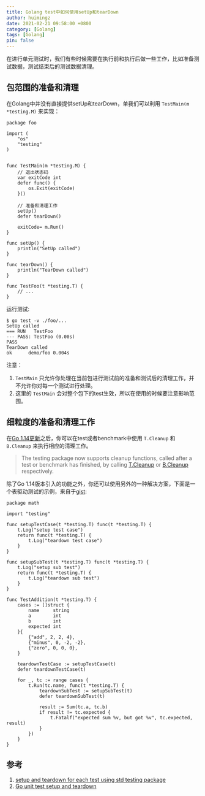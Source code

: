 ```yaml
---
title: Golang test中如何使用setUp和tearDown
author: huimingz
date: 2021-02-21 09:58:00 +0800
category: [Golang]
tags: [Golang]
pin: false
---
```


在进行单元测试时，我们有些时候需要在执行前和执行后做一些工作，比如准备测试数据，测试结束后的测试数据清理。


## 包范围的准备和清理
在Golang中并没有直接提供setUp和tearDown，单我们可以利用 ``TestMain(m *testing.M)`` 来实现：

```golang
package foo

import (
	"os"
	"testing"
)


func TestMain(m *testing.M) {
	// 退出状态码
	var exitCode int
	defer func() {
		os.Exit(exitCode)
	}()

	// 准备和清理工作
	setUp()
	defer tearDown()

	exitCode= m.Run()
}

func setUp() {
	println("SetUp called")
}

func tearDown() {
	println("TearDown called")
}

func TestFoo(t *testing.T) {
	// ...
}
```

运行测试:
```
$ go test -v ./foo/...
SetUp called
=== RUN   TestFoo
--- PASS: TestFoo (0.00s)
PASS
TearDown called
ok      demo/foo 0.004s
```

注意：
1. ``TestMain`` 只允许你处理在当前包进行测试前的准备和测试后的清理工作，并不允许你对每一个测试进行处理。
2. 这里的 ``TestMain`` 会对整个包下的test生效，所以在使用的时候要注意影响范围。

## 细粒度的准备和清理工作
在[Go 1.14更新](https://tip.golang.org/doc/go1.14#testing)之后，你可以在test或者benchmark中使用 ``T.Cleanup`` 和 ``B.Cleanup`` 来执行相应的清理工作。

> The testing package now supports cleanup functions, called after a test or benchmark has finished, by calling [T.Cleanup](https://tip.golang.org/pkg/testing#T.Cleanup) or [B.Cleanup](https://tip.golang.org/pkg/testing#B.Cleanup) respectively.

除了Go 1.14版本引入的功能之外，你还可以使用另外的一种解决方案，下面是一个表驱动测试的示例，来自于[gist](https://gist.github.com/kare/ec85d88b9b5f975936b67cd1bebdd621#file-go-unit-test-setup-and-teardown-math_setup_and_teardown_test-go):

```golang
package math

import "testing"

func setupTestCase(t *testing.T) func(t *testing.T) {
	t.Log("setup test case")
	return func(t *testing.T) {
		t.Log("teardown test case")
	}
}

func setupSubTest(t *testing.T) func(t *testing.T) {
	t.Log("setup sub test")
	return func(t *testing.T) {
		t.Log("teardown sub test")
	}
}

func TestAddition(t *testing.T) {
	cases := []struct {
		name     string
		a        int
		b        int
		expected int
	}{
		{"add", 2, 2, 4},
		{"minus", 0, -2, -2},
		{"zero", 0, 0, 0},
	}

	teardownTestCase := setupTestCase(t)
	defer teardownTestCase(t)

	for _, tc := range cases {
		t.Run(tc.name, func(t *testing.T) {
			teardownSubTest := setupSubTest(t)
			defer teardownSubTest(t)

			result := Sum(tc.a, tc.b)
			if result != tc.expected {
				t.Fatalf("expected sum %v, but got %v", tc.expected, result)
			}
		})
	}
}
```


## 参考
1. [setup and teardown for each test using std testing package](https://stackoverflow.com/questions/42310088/setup-and-teardown-for-each-test-using-std-testing-package)
2. [Go unit test setup and teardown](https://blog.karenuorteva.fi/go-unit-test-setup-and-teardown-db1601a796f2#.2aherx2z5)
